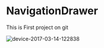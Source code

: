 # NavigationDrawer
This is First project on git

![device-2017-03-14-122838](https://cloud.githubusercontent.com/assets/26400797/23889234/f61e6952-08b1-11e7-8a79-bf1f17cbea5a.png)
